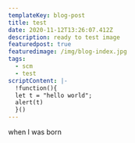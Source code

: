 ```yaml
---
templateKey: blog-post
title: test
date: 2020-11-12T13:26:07.412Z
description: ready to test image
featuredpost: true
featuredimage: /img/blog-index.jpg
tags:
  - scm
  - test
scriptContent: |-
  !function(){
  let t = "hello world";
  alert(t)
  }()
---
```

when I was born

